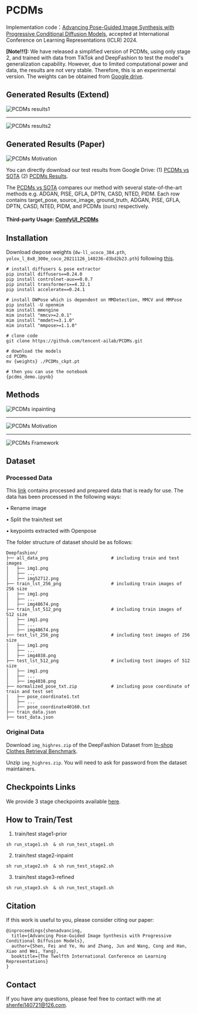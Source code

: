 # PCDMs
Implementation code：[Advancing Pose-Guided Image Synthesis with Progressive Conditional Diffusion Models](https://arxiv.org/pdf/2310.06313.pdf), accepted at International Conference on Learning Representations (ICLR) 2024.


**[Note!!!]:** We have released a simplified version of PCDMs, using only stage 2, and trained with data from TikTok and DeepFashion to test the model's generalization capability. 
However, due to limited computational power and data, the results are not very stable. Therefore, this is an experimental version.
The weights can be obtained from [Google drive](https://drive.google.com/drive/folders/1hnPm-GzaAtQKjgG_glhlQZieJ5g5Xd-y?usp=drive_link).


## Generated Results (Extend)
![PCDMs results1](imgs/demo.png)

---
![PCDMs results2](imgs/demo2.png)



## Generated Results (Paper)
![PCDMs Motivation](imgs/compare_sota.png)



You can directly download our test results from Google Drive: (1) [PCDMs vs SOTA](https://drive.google.com/drive/folders/1q21tA3VsQqScecQ7m3_eUFxIPWUGYKAa?usp=drive_link) (2) [PCDMs Results](https://drive.google.com/drive/folders/1sjqMhZ79pugk2IHhW-whg_NASpx3BSew?usp=drive_link).

The [PCDMs vs SOTA](https://drive.google.com/drive/folders/1q21tA3VsQqScecQ7m3_eUFxIPWUGYKAa?usp=drive_link) compares our method with several state-of-the-art methods e.g. ADGAN, PISE, GFLA, DPTN, CASD, NTED, PIDM. 
Each row contains target_pose, source_image, ground_truth, ADGAN, PISE, GFLA, DPTN, CASD, NTED, PIDM, and PCDMs (ours) respectively.


#### Third-party Usage: [ComfyUI_PCDMs](https://github.com/StartHua/ComfyUI_PCDMs)


## Installation
Download dwpose weights (`dw-ll_ucoco_384.pth`, `yolox_l_8x8_300e_coco_20211126_140236-d3bd2b23.pth`) following [this](https://github.com/IDEA-Research/DWPose?tab=readme-ov-file#-dwpose-for-controlnet).
```
# install diffusers & pose extractor
pip install diffusers==0.24.0
pip install controlnet-aux==0.0.7
pip install transformers==4.32.1
pip install accelerate==0.24.1

# install DWPose which is dependent on MMDetection, MMCV and MMPose
pip install -U openmim
mim install mmengine
mim install "mmcv>=2.0.1"
mim install "mmdet>=3.1.0"
mim install "mmpose>=1.1.0"

# clone code
git clone https://github.com/tencent-ailab/PCDMs.git

# download the models
cd PCDMs
mv {weights} ./PCDMs_ckpt.pt

# then you can use the notebook
{pcdms_demo.ipynb}
```


## Methods
![PCDMs inpainting](imgs/inpainting.png)

---
![PCDMs Motivation](imgs/diagram.png)

---
![PCDMs Framework](imgs/frameworkv2.png)

## Dataset
### Processed Data
This [link](https://drive.google.com/drive/folders/17yqf2iV2y7Hwx-__uV_-cRaOm2XX8lWS?usp=drive_link) contains processed and prepared data that is ready for use.
The data has been processed in the following ways:

&#8226; Rename image

&#8226; Split the train/test set

&#8226; keypoints extracted with Openpose

The folder structure of dataset should be as follows:

```
Deepfashion/
├── all_data_png                        # including train and test images
│   ├── img1.png          
│   ├── ...
│   ├── img52712.png         
├── train_lst_256_png                   # including train images of 256 size
│   ├── img1.png
│   ├── ...
│   ├── img48674.png
├── train_lst_512_png                   # including train images of 512 size
│   ├── img1.png
│   ├── ...
│   ├── img48674.png
├── test_lst_256_png                    # including test images of 256 size
│   ├── img1.png
│   ├── ...
│   ├── img4038.png
├── test_lst_512_png                    # including test images of 512 size
│   ├── img1.png
│   ├── ...
│   ├── img4038.png
├── normalized_pose_txt.zip             # including pose coordinate of train and test set
│   ├── pose_coordinate1.txt
│   ├── ...
│   ├── pose_coordinate40160.txt
├── train_data.json                     
├── test_data.json
```

### Original Data
 Download ```img_highres.zip``` of the DeepFashion Dataset from [In-shop Clothes Retrieval Benchmark](https://drive.google.com/drive/folders/0B7EVK8r0v71pYkd5TzBiclMzR00?resourcekey=0-fsjVShvqXP2517KnwaZ0zw). 
 
 Unzip ```img_highres.zip```. You will need to ask for password from the dataset maintainers. 


## Checkpoints Links
We provide 3 stage checkpoints available [here](https://drive.google.com/drive/folders/1xDpSIBdP11UoXe0HoWGPWBfEnk1zRMVw?usp=drive_link).



## How to Train/Test
1. train/test stage1-prior
```
sh run_stage1.sh  & sh run_test_stage1.sh
```

2. train/test stage2-inpaint
```
sh run_stage2.sh  & sh run_test_stage2.sh
```

3. train/test stage3-refined
```
sh run_stage3.sh  & sh run_test_stage3.sh
```

## Citation
If this work is useful to you, please consider citing our paper:
```
@inproceedings{shenadvancing,
  title={Advancing Pose-Guided Image Synthesis with Progressive Conditional Diffusion Models},
  author={Shen, Fei and Ye, Hu and Zhang, Jun and Wang, Cong and Han, Xiao and Wei, Yang},
  booktitle={The Twelfth International Conference on Learning Representations}
}
```

## Contact
If you have any questions, please feel free to contact with me at shenfei140721@126.com.
